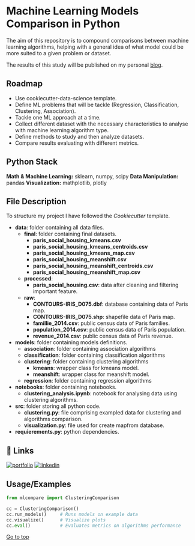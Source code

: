 # Machine Learning Models Comparison in Python

The aim of this repository is to compound comparisons between machine learning algorithms,
helping with a general idea of what model could be more suited to a given problem or dataset.


The results of this study will be published on my personal
[blog](https://gabrielarscp.wixsite.com/gabsdatascience/blog).

## Roadmap

- Use cookiecutter-data-science template. 
- Define ML problems that will be tackle (Regression, Classification, Clustering, Association).
- Tackle one ML approach at a time.
- Collect different dataset with the necessary characteristics to analyse with machine learning algorithm type.  
- Define methods to study and then analyze datasets.
- Compare results evaluating with different metrics. 

## Python Stack

**Math & Machine Learning:** sklearn, numpy, scipy
**Data Manipulation:** pandas
**Visualization:** mathplotlib, plotly

## File Description
To structure my project I have followed the *Cookiecutter* template.

- **data**: folder containing all data files.
    - **final**: folder containing final datasets.
        - **paris_social_housing_kmeans.csv**
        - **paris_social_housing_kmeans_centroids.csv**
        - **paris_social_housing_kmeans_map.csv**
        - **paris_social_housing_meanshift.csv**
        - **paris_social_housing_meanshift_centroids.csv**
        - **paris_social_housing_meanshift_map.csv**
    - **processed**:
        - **paris_social_housing.csv**: data after cleaning and filtering important feature.
    - **raw**:
        - **CONTOURS-IRIS_D075.dbf**: database containing data of Paris map. 
        - **CONTOURS-IRIS_D075.shp**: shapefile data of Paris map. 
        - **famillie_2014.csv**: public census data of Paris families.
        - **population_2014.csv**: public census data of Paris population.
        - **revenue_2014.csv**: public census data of Paris revenue.
- **models**: folder containing models definitions.
    - **association**: folder containing association algorithms
    - **classification**: folder containing classification algorithms
    - **clustering**: folder containing clustering algorithms
        - **kmeans**: wrapper class for kmeans model.
        - **meanshift**: wrapper class for meanshift model.
    - **regression**: folder containing regression algorithms
- **notebooks**: folder containing notebooks.
    - **clustering_analysis.ipynb**: notebook for analysing data using clustering algorithms.
- **src**: folder storing all python code. 
    - **clustering.py**: file comprising exampled data for clustering and algorithms comparison. 
    - **visualization.py**: file used for create mapfrom database.
- **requierements.py**: python dependencies.

## 🔗 Links
[![portfolio](https://img.shields.io/badge/my_portfolio-000?style=for-the-badge&logo=ko-fi&logoColor=white)](https://gabrielarscp.wixsite.com/gabsdatascience/)
[![linkedin](https://img.shields.io/badge/linkedin-0A66C2?style=for-the-badge&logo=linkedin&logoColor=white)](https://www.linkedin.com/in/gabrielasanta/)

## Usage/Examples

```python
from mlcompare import ClusteringComparison

cc = ClusteringComparison()
cc.run_models()     # Runs models on example data
cc.visualize()      # Visualize plots
cc.eval()           # Evaluates metrics on algorithms performance

```

[Go to top](#TOP)
